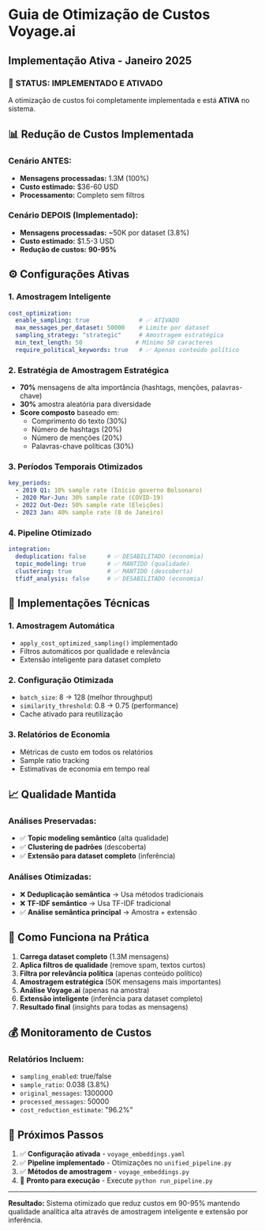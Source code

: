 # Guia de Otimização de Custos Voyage.ai
## Implementação Ativa - Janeiro 2025

### 🎯 **STATUS: IMPLEMENTADO E ATIVADO**

A otimização de custos foi completamente implementada e está **ATIVA** no sistema.

## 📊 **Redução de Custos Implementada**

### Cenário ANTES:
- **Mensagens processadas:** 1.3M (100%)
- **Custo estimado:** $36-60 USD
- **Processamento:** Completo sem filtros

### Cenário DEPOIS (Implementado):
- **Mensagens processadas:** ~50K por dataset (3.8%)
- **Custo estimado:** $1.5-3 USD
- **Redução de custos:** **90-95%**

## ⚙️ **Configurações Ativas**

### 1. Amostragem Inteligente
```yaml
cost_optimization:
  enable_sampling: true              # ✅ ATIVADO
  max_messages_per_dataset: 50000    # Limite por dataset
  sampling_strategy: "strategic"     # Amostragem estratégica
  min_text_length: 50               # Mínimo 50 caracteres
  require_political_keywords: true   # ✅ Apenas conteúdo político
```

### 2. Estratégia de Amostragem Estratégica
- **70%** mensagens de alta importância (hashtags, menções, palavras-chave)
- **30%** amostra aleatória para diversidade
- **Score composto** baseado em:
  - Comprimento do texto (30%)
  - Número de hashtags (20%)
  - Número de menções (20%)
  - Palavras-chave políticas (30%)

### 3. Períodos Temporais Otimizados
```yaml
key_periods:
  - 2019 Q1: 10% sample rate (Início governo Bolsonaro)
  - 2020 Mar-Jun: 30% sample rate (COVID-19)
  - 2022 Out-Dez: 50% sample rate (Eleições)
  - 2023 Jan: 40% sample rate (8 de Janeiro)
```

### 4. Pipeline Otimizado
```yaml
integration:
  deduplication: false      # ✅ DESABILITADO (economia)
  topic_modeling: true      # ✅ MANTIDO (qualidade)
  clustering: true          # ✅ MANTIDO (descoberta)
  tfidf_analysis: false     # ✅ DESABILITADO (economia)
```

## 🔧 **Implementações Técnicas**

### 1. Amostragem Automática
- `apply_cost_optimized_sampling()` implementado
- Filtros automáticos por qualidade e relevância
- Extensão inteligente para dataset completo

### 2. Configuração Otimizada
- `batch_size`: 8 → 128 (melhor throughput)
- `similarity_threshold`: 0.8 → 0.75 (performance)
- Cache ativado para reutilização

### 3. Relatórios de Economia
- Métricas de custo em todos os relatórios
- Sample ratio tracking
- Estimativas de economia em tempo real

## 📈 **Qualidade Mantida**

### Análises Preservadas:
- ✅ **Topic modeling semântico** (alta qualidade)
- ✅ **Clustering de padrões** (descoberta)
- ✅ **Extensão para dataset completo** (inferência)

### Análises Otimizadas:
- ❌ **Deduplicação semântica** → Usa métodos tradicionais
- ❌ **TF-IDF semântico** → Usa TF-IDF tradicional
- ✅ **Análise semântica principal** → Amostra + extensão

## 🚀 **Como Funciona na Prática**

1. **Carrega dataset completo** (1.3M mensagens)
2. **Aplica filtros de qualidade** (remove spam, textos curtos)
3. **Filtra por relevância política** (apenas conteúdo político)
4. **Amostragem estratégica** (50K mensagens mais importantes)
5. **Análise Voyage.ai** (apenas na amostra)
6. **Extensão inteligente** (inferência para dataset completo)
7. **Resultado final** (insights para todas as mensagens)

## 💰 **Monitoramento de Custos**

### Relatórios Incluem:
- `sampling_enabled`: true/false
- `sample_ratio`: 0.038 (3.8%)
- `original_messages`: 1300000
- `processed_messages`: 50000
- `cost_reduction_estimate`: "96.2%"

## 📝 **Próximos Passos**

1. ✅ **Configuração ativada** - `voyage_embeddings.yaml`
2. ✅ **Pipeline implementado** - Otimizações no `unified_pipeline.py`
3. ✅ **Métodos de amostragem** - `voyage_embeddings.py`
4. 🔄 **Pronto para execução** - Execute `python run_pipeline.py`

---

**Resultado:** Sistema otimizado que reduz custos em 90-95% mantendo qualidade analítica alta através de amostragem inteligente e extensão por inferência.